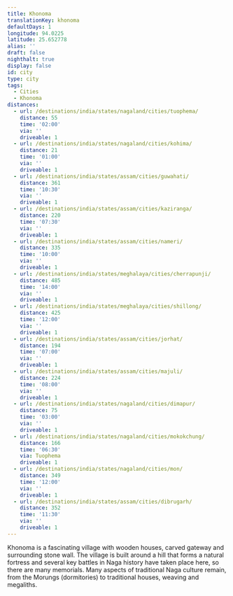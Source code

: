 ```yaml
---
title: Khonoma
translationKey: khonoma
defaultDays: 1
longitude: 94.0225
latitude: 25.652778
alias: ''
draft: false
nighthalt: true
display: false
id: city
type: city
tags:
  - Cities
  - Khonoma
distances:
  - url: /destinations/india/states/nagaland/cities/tuophema/
    distance: 55
    time: '02:00'
    via: ''
    driveable: 1
  - url: /destinations/india/states/nagaland/cities/kohima/
    distance: 21
    time: '01:00'
    via: ''
    driveable: 1
  - url: /destinations/india/states/assam/cities/guwahati/
    distance: 361
    time: '10:30'
    via: ''
    driveable: 1
  - url: /destinations/india/states/assam/cities/kaziranga/
    distance: 220
    time: '07:30'
    via: ''
    driveable: 1
  - url: /destinations/india/states/assam/cities/nameri/
    distance: 335
    time: '10:00'
    via: ''
    driveable: 1
  - url: /destinations/india/states/meghalaya/cities/cherrapunji/
    distance: 485
    time: '14:00'
    via: ''
    driveable: 1
  - url: /destinations/india/states/meghalaya/cities/shillong/
    distance: 425
    time: '12:00'
    via: ''
    driveable: 1
  - url: /destinations/india/states/assam/cities/jorhat/
    distance: 194
    time: '07:00'
    via: ''
    driveable: 1
  - url: /destinations/india/states/assam/cities/majuli/
    distance: 224
    time: '08:00'
    via: ''
    driveable: 1
  - url: /destinations/india/states/nagaland/cities/dimapur/
    distance: 75
    time: '03:00'
    via: ''
    driveable: 1
  - url: /destinations/india/states/nagaland/cities/mokokchung/
    distance: 166
    time: '06:30'
    via: Tuophema
    driveable: 1
  - url: /destinations/india/states/nagaland/cities/mon/
    distance: 349
    time: '12:00'
    via: ''
    driveable: 1
  - url: /destinations/india/states/assam/cities/dibrugarh/
    distance: 352
    time: '11:30'
    via: ''
    driveable: 1
---
```




























































































Khonoma is a fascinating village with wooden houses, carved gateway and surrounding stone wall. The village is built around a hill that forms a natural fortress and several key battles in Naga history have taken place here, so there are many memorials. Many aspects of traditional Naga culture remain, from the Morungs (dormitories) to traditional houses, weaving and megaliths. 